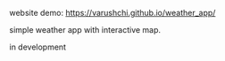 website demo: https://varushchi.github.io/weather_app/

simple weather app with interactive map.

in development

